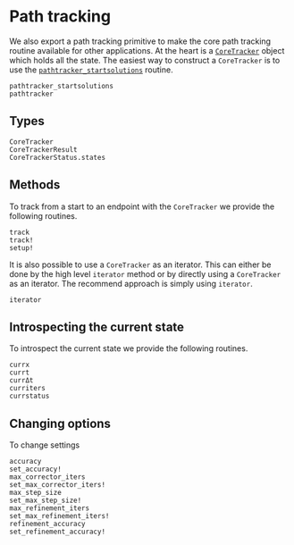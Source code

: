 # Path tracking

We also export a path tracking primitive to make the core path tracking routine
available for other applications.
At the heart is a [`CoreTracker`](@ref) object which holds
all the state. The easiest way to construct a `CoreTracker` is to use the [`pathtracker_startsolutions`](@ref) routine.

```@docs
pathtracker_startsolutions
pathtracker
```

## Types
```@docs
CoreTracker
CoreTrackerResult
CoreTrackerStatus.states
```

## Methods
To track from a start to an endpoint with the `CoreTracker` we provide the following
routines.
```@docs
track
track!
setup!
```

It is also possible to use a `CoreTracker` as an iterator. This can either
be done by the high level `iterator` method or by directly using a `CoreTracker`
as an iterator. The recommend approach is simply using `iterator`.
```@docs
iterator
```

## Introspecting the current state
To introspect the current state we provide the following routines.
```@docs
currx
currt
currΔt
curriters
currstatus
```

## Changing options
To change settings
```@docs
accuracy
set_accuracy!
max_corrector_iters
set_max_corrector_iters!
max_step_size
set_max_step_size!
max_refinement_iters
set_max_refinement_iters!
refinement_accuracy
set_refinement_accuracy!
```
